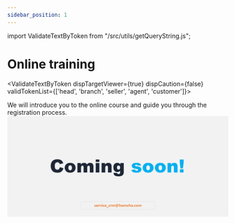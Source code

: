 ```yaml
---
sidebar_position: 1
---
```


import ValidateTextByToken from "/src/utils/getQueryString.js";

# Online training

<ValidateTextByToken dispTargetViewer={true} dispCaution={false} validTokenList={['head', 'branch', 'seller', 'agent', 'customer']}>

We will introduce you to the online course and guide you through the registration process.
![100](./img/100.png)

</ValidateTextByToken>





